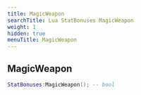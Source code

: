 ```yaml
---
title: MagicWeapon
searchTitle: Lua StatBonuses MagicWeapon
weight: 1
hidden: true
menuTitle: MagicWeapon
---
```

## MagicWeapon
```lua
StatBonuses:MagicWeapon(); -- bool
```